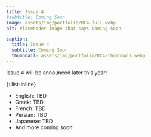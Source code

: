 ```yaml
---
title: Issue 4
#subtitle: Coming Soon 
image: assets/img/portfolio/RC4-full.webp
alt: Placehoder image that says Coming Soon

caption:
  title: Issue 4
  subtitle: Coming Soon
  thumbnail: assets/img/portfolio/RC4-thumbnail.webp
---
```

Issue 4 will be announced later this year!

{:.list-inline}
- English: TBD
- Greek: TBD
- French: TBD
- Persian: TBD
- Japanese: TBD
- And more coming soon!




